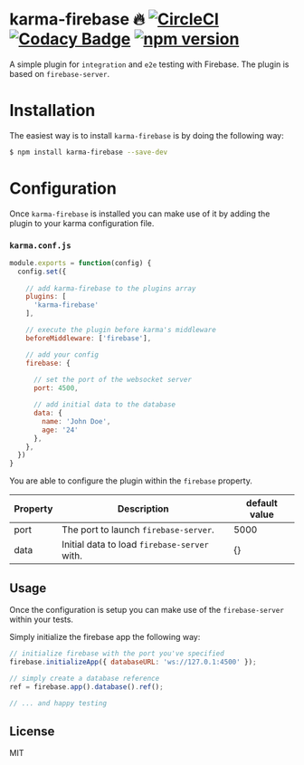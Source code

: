 karma-firebase :fire: 
[![CircleCI](https://circleci.com/gh/Orlandster1998/karma-firebase/tree/master.svg?style=shield)](https://circleci.com/gh/Orlandster1998/karma-firebase/tree/master)
[![Codacy Badge](https://api.codacy.com/project/badge/Grade/ae1d9a0b1ec145da90585e8d3646a72f)](https://www.codacy.com?utm_source=github.com&amp;utm_medium=referral&amp;utm_content=Orlandster1998/karma-firebase&amp;utm_campaign=Badge_Grade)
[![npm version](https://badge.fury.io/js/karma-firebase.svg)](https://badge.fury.io/js/karma-firebase)
===========

A simple plugin for `integration` and `e2e` testing with Firebase. The plugin is based on `firebase-server`.

# Installation
The easiest way is to install `karma-firebase` is by doing the following way:

```bash
$ npm install karma-firebase --save-dev
```

# Configuration
Once `karma-firebase` is installed you can make use of it by adding the plugin to your karma configuration file.

### `karma.conf.js`

```js
module.exports = function(config) {
  config.set({
    
    // add karma-firebase to the plugins array
    plugins: [
      'karma-firebase'
    ],

    // execute the plugin before karma's middleware
    beforeMiddleware: ['firebase'],

    // add your config
    firebase: {
    
      // set the port of the websocket server
      port: 4500,

      // add initial data to the database
      data: {
        name: 'John Doe',
        age: '24'
      },
    },
  })
}
```

You are able to configure the plugin within the `firebase` property.

| Property | Description                                  | default value |
|----------|----------------------------------------------|---------------|
| port     | The port to launch `firebase-server`.        | 5000          |
| data     | Initial data to load `firebase-server` with. | {}            |

## Usage

Once the configuration is setup you can make use of the `firebase-server` within your tests.

Simply initialize the firebase app the following way:

```js
// initialize firebase with the port you've specified
firebase.initializeApp({ databaseURL: 'ws://127.0.1:4500' });

// simply create a database reference
ref = firebase.app().database().ref();

// ... and happy testing
```

## License
MIT